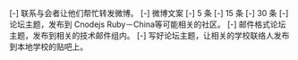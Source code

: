 [-] 联系与会者让他们帮忙转发微博。
[-] 微博文案
  [-] 5 条
  [-] 15 条
  [-] 30 条
[-] 论坛主题，发布到 Cnodejs Ruby－China等可能相关的社区。
[-] 邮件格式论坛主题，发布到相关的技术邮件组内。
[-] 写好论坛主题，让相关的学校联络人发布到本地学校的贴吧上。
